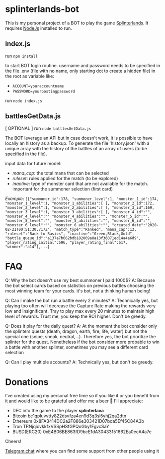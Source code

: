 # splinterlands-bot

This is my personal project of a BOT to play the game [Splinterlands](https://www.splinterlands.com). It requires [NodeJs](https://nodejs.org/it/download/) installed to run.


## index.js

run `npm install`

to start BOT login routine. username and password needs to be specified in the file .env (file with no name, only starting dot to create a hidden file) in the root as variable like:

- `ACCOUNT=youraccountname`
- `PASSWORD=yourpostingpassword`

run `node index.js`


## battlesGetData.js

[ OPTIONAL ] run `node battlesGetData.js`

The BOT leverage an API but in case doesn't work, it is possible to have locally an history as a backup.
To generate the file 'history.json' with a unique array with the history of the battles of an array of users (to be specified in the file).

input data for future model:

- _mana_cap_: the total mana that can be selected
- _ruleset_: rules applied for the match (to be explored)
- _inactive_: type of monster card that are not available for the match. important for the summoner selection (first card)

_Example_: `[{"summoner_id":178, "summoner_level":1, "monster_1_id":174, "monster_1_level":1, "monster_1_abilities":[ ], "monster_2_id":172, "monster_2_level":1, "monster_2_abilities":[ ], "monster_3_id":169, "monster_3_level":1, "monster_3_abilities":[ ], "monster_4_id":"", "monster_4_level":"" "monster_4_abilities":"", "monster_5_id":"", "monster_5_level":"", "monster_5_abilities":"", "monster_6_id":"", "monster_6_level":"", "monster_6_abilities":"", "created_date":"2020-02-21T00:51:30.717Z", "match_type":"Ranked", "mana_cap":13, "ruleset":"Back to Basics", "inactive":"Green,Black,Gold", "battle_queue_id":"a137a7b662bdb182069a8a13f36071ed14a4a6d9", "player_rating_initial":596, "player_rating_final":617, "winner":"a14"],...}`


# FAQ

Q: Why the bot doesn't use my best summoner I paid 1000$?
A: Because the bot select cards based on statistics on previous battles choosing the most winning team for your cards. it's bot, not a thinking human being!

Q: Can I make the bot run a battle every 2 minutes?
A: Technically yes, but playing too often will decrease the Capture Rate making the rewards very low and insignificant. Tray to play max every 20 minutes to maintain high level of rewards. Trust me, you keep the ROI higher. Don't be greedy.

Q: Does it play for the daily quest?
A: At the moment the bot consider only the splinters quests (death, dragon, earth, fire, life, water) but not the special one (snipe, sneak, neutral,...). Therefore yes, the bot prioritize the splinter for the quest. Nonetheless if the bot consider more probable to win a battle with another splinter, sometimes you may see a different card selection

Q: Can I play multiple accounts?
A: Technically yes, but don't be greedy.


# Donations

I've created using my personal free time so if you like it or you benefit from it and would like to be grateful and offer me a beer 🍺 I'll appreciate:

- DEC into the game to the player **splinterlava** 
- Bitcoin bc1qpluvvtty822dsvfza4en9d3q3sl5yhj2qa2dtn
- Ethereum 0x8FA3414DC2a2F886e303421D07bda5Ef45C84A3b 
- Tron TRNjqiovkkfxVSSpHSfGPQoGby1FgvcSaY
- BUSD(ERC20) 0xE4B06BE863fD9bcE1dA30433151662Ea0ecA4a7e

Cheers!

[Telegram chat](https://t.me/splinterlandsbot) where you can find some support from other people using it
